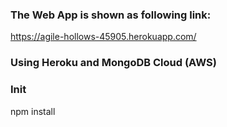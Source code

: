 
### The Web App is shown as following link:
 https://agile-hollows-45905.herokuapp.com/

### Using Heroku and MongoDB Cloud (AWS)
### Init
npm install
 
